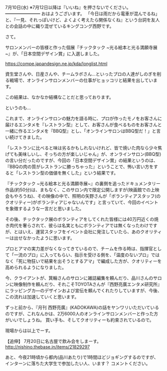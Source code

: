 7月10日(水) ※7月12日以降は『いいね』を押さないでください。
━━━━━━━━
おはようございます。
「今日は雨だから電車が混んでるね」と、『一見、それっぽいけど、よくよく考えたら関係なくね』という台詞を友人との会話の中に織り混ぜているキングコング西野です。

さて。

サロンメンバーの皆様と作った個展『チックタック ~光る絵本と光る満願寺展~』が、「日本空間デザイン賞」に入選しました。

https://compe.japandesign.ne.jp/kda/longlist.html

資生堂さんや、日産さんや、チームラボさん…といったプロの人達がしのぎを削る戦場で、オンラインサロンメンバーの仕事がヒョッコリと結果を出しています。

この結果は、なかなか結構なことだと思っております。

というのも…

これまで、オンラインサロンの魅力を語る時に、プロが作ったモノをお客さんに届けるエンタメを『レストラン型』として、お客さんが食べるものをお客さんと一緒に作るエンタメを『BBQ型』とし、「オンラインサロンはBBQ型だ！」と言い続けてきました。

「レストランに比べると味は劣るかもしれないけれど、皆で焼いた肉なら少々焦げても美味しいし、そっちの方が楽しいじゃん」が、オンラインサロン(BBQ型)の言い分だったのですが、今回の「日本空間デザイン賞」の結果というのは、『BBQの肉の質がレストランに勝っちゃった』ということで、怖い言い方をすると「レストラン型の価値を無くした」という結果です。

『チックタック ~光る絵本と光る満願寺展~』の裏側を追ったドキュメンタリー作品(約50分)は、まもなく、このサロン内で限定公開しますが(映画館での上映会もやろうね)、その映像の中で、照明の矢野さんが「ボランティアスタッフ(のクオリティー)がボランティアじゃないんです」と言っていて、今回のイベントを象徴するような一言だと思いました。

その後、チックタック展のボランティアをしてくれた皆様には40万円近くの焼き肉代を奢らされて、彼らは名実ともにボランティアでは無くなったわけですが、とはいえ、運営スタッフをイベント会社に発注していたら、あのクオリティーは出せなかったように思います。

プロとアマの実力差がなくなってきているので、チームを作る時は、指揮官として「一流のプロ」に入ってもらい、指示を受ける側を、「温度のないプロ」ではなく「死に物狂いで結果を出そうとするアマ」で編成した方が、クオリティーを高められるようになりました。

今、クライアントが、箕輪さんのサロンに雑誌編集を頼んだり、品川さんのサロンに映像制作を頼んだり、それこそTOYOTAさんが『西野亮廣エンタメ研究所』にラッピングカ―のデザインおよび宣伝を頼んでくれたりしていますが、今後、この流れは加速していくと思います。

ずっと前から、『月刊 西野亮廣』(KADOKAWA)の話をヤンワリいただいているのですが、これなんかは、2万6000人のオンラインサロンメンバーと作った方がいいでしょうね。
買い手も、そしてクオリティーも約束されているので。

現場からは以上でーす。

【追伸】
7月20日に名古屋で飲み会をしまーす。
http://nishino.thebase.in/items/21829297

あと、今夜21時頃から都内(品川あたり)で1時間ほどジョギングするのですが、インターンに落ちた大学生で参加したい人、います？
コメントください。

